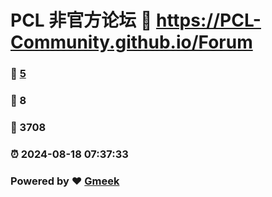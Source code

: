 # PCL 非官方论坛 :link: https://PCL-Community.github.io/Forum 
### :page_facing_up: [5](https://PCL-Community.github.io/Forum/tag.html) 
### :speech_balloon: 8 
### :hibiscus: 3708 
### :alarm_clock: 2024-08-18 07:37:33 
### Powered by :heart: [Gmeek](https://github.com/Meekdai/Gmeek)
